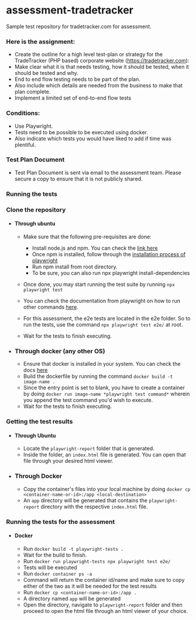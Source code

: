 # assessment-tradetracker
Sample test repository for tradetracker.com for assessment.

### **Here is the assignment:**
 - Create the outline for a high level test-plan or strategy for the TradeTracker (PHP based) corporate website (https://tradetracker.com):
 - Make clear what it is that needs testing, how it should be tested, when it should be tested and why.
 - End to end flow testing needs to be part of the plan.
 - Also include which details are needed from the business to make that plan complete.
 - Implement a limited set of end-to-end flow tests
### **Conditions:**
  - Use Playwright.
  - Tests need to be possible to be executed using docker.
  - Also indicate which tests you would have liked to add if time was plentiful.

### Test Plan Document
  - Test Plan Document is sent via email to the assessment team. Please secure a copy to ensure that it is not publicly shared.

### Running the tests
  ### Clone the repository

  - #### Through ubuntu
    - Make sure that the following pre-requisites are done:
      - Install node.js and npm. You can check the [link here](https://docs.npmjs.com/downloading-and-installing-node-js-and-npm/)
      - Once npm is installed, follow through the [installation process of playwright](https://playwright.dev/docs/intro)
      - Run npm install from root directory.
      - To be sure, you can also run npx playwright install-dependencies

    - Once done, you may start running the test suite by running `npx playwright test`
    - You can check the documentation from playwright on how to run other commands [here](https://playwright.dev/docs/running-tests).
    - For this assessment, the e2e tests are located in the e2e folder. So to run the tests, use the command `npx playwright test e2e/` at root.
    - Wait for the tests to finish executing.

  - ### Through docker (any other OS)
    - Ensure that docker is installed in your system. You can check the docs [here](https://docs.docker.com/engine/install/)
    - Build the dockerfile by running the command `docker build -t image-name .`
    - Since the entry point is set to blank, you have to create a container by doing `docker run image-name *playwright test command*` wherein you append the test command you'd wish to execute.
    - Wait for the tests to finish executing.

### Getting the test results

  - #### Through Ubuntu
    - Locate the `playwright-report` folder that is generated.
    - Inside the folder, an `index.html` file is generated. You can open that file through your desired html viewer.

  - ### Through Docker
    - Copy the container's files into your local machine by doing `docker cp <container-name-or-id>:/app <local-destination>`
    - An `app` directory will be generated that contains the `playwright-report` directory with the respective `index.html` file.

### Running the tests for the assessment

  - #### Docker
    - Run `docker build -t playwright-tests .`
    - Wait for the build to finish.
    - Run `docker run playwright-tests npx playwright test e2e/`
    - Tests will be executed
    - Run `docker container ps -a`
    - Command will return the container id/name and make sure to copy either of the two as it will be needed for the test results
    - Run `docker cp <container-name-or-id>:/app .`
    - A directory named `app` will be generated
    - Open the directory, navigate to `playwright-report` folder and then proceed to open the html file through an html viewer of your choice.
